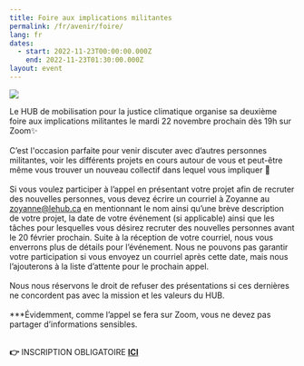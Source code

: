 ```yaml
---
title: Foire aux implications militantes
permalink: /fr/avenir/foire/
lang: fr
dates:
  - start: 2022-11-23T00:00:00.000Z
    end: 2022-11-23T01:30:00.000Z
layout: event
---
```

![](/media/mailchimp_-_foire_aux_implications_militantes.png)

Le HUB de mobilisation pour la justice climatique organise sa deuxième foire aux implications militantes le mardi 22 novembre prochain dès 19h sur Zoom✨\
\
C’est l'occasion parfaite pour venir discuter avec d’autres personnes militantes, voir les différents projets en cours autour de vous et peut-être même vous trouver un nouveau collectif dans lequel vous impliquer 🌸\
\
Si vous voulez participer à l’appel en présentant votre projet afin de recruter des nouvelles personnes, vous devez écrire un courriel à Zoyanne au [zoyanne@lehub.ca](mailto:zoyanne@lehub.ca) en mentionnant le nom ainsi qu’une brève description de votre projet, la date de votre événement (si applicable) ainsi que les tâches pour lesquelles vous désirez recruter des nouvelles personnes avant le 20 février prochain. Suite à la réception de votre courriel, nous vous enverrons plus de détails pour l’événement. Nous ne pouvons pas garantir votre participation si vous envoyez un courriel après cette date, mais nous l’ajouterons à la liste d’attente pour le prochain appel. \
\
Nous nous réservons le droit de refuser des présentations si ces dernières ne concordent pas avec la mission et les valeurs du HUB. \
\
\*\**Évidemment, comme l’appel se fera sur Zoom, vous ne devez pas partager d’informations sensibles.

**\
👉** INSCRIPTION OBLIGATOIRE **[ICI](https://us02web.zoom.us/meeting/register/tZApc-qhrj8sGdVTdLNE9YDvhWpnLHepX9sK)**